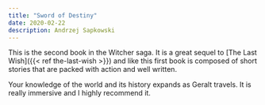 ```yaml
---
title: "Sword of Destiny"
date: 2020-02-22
description: Andrzej Sapkowski
---
```


This is the second book in the Witcher saga. It is a great sequel to [The Last Wish]({{< ref the-last-wish >}}) and like this first book is composed of short stories that are packed with action and well written.

Your knowledge of the world and its history expands as Geralt travels. It is really immersive and I highly recommend it.
